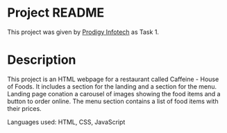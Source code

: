 # Project README

This project was given by [Prodigy Infotech](https://prodigyinfotech.dev/) as Task 1.

# Description

This project is an HTML webpage for a restaurant called Caffeine - House of Foods. It includes a section for the landing and a section for the menu.
Landing page conation a carousel of images showing the food items and a button to order online. The menu section contains a list of food items with their prices.

Languages used: HTML, CSS, JavaScript
